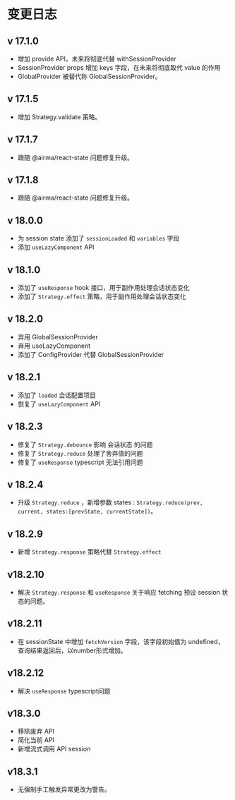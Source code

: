 # 变更日志

## v 17.1.0

* 增加 provide API，未来将彻底代替 withSessionProvider
* SessionProvider props 增加 keys 字段，在未来将彻底取代 value 的作用
* GlobalProvider 被替代称 GlobalSessionProvider。

## v 17.1.5

* 增加 Strategy.validate 策略。

## v 17.1.7

* 跟随 @airma/react-state 问题修复升级。

## v 17.1.8

* 跟随 @airma/react-state 问题修复升级。

## v 18.0.0

* 为 session state 添加了 `sessionLoaded` 和 `variables` 字段
* 添加 `useLazyComponent` API

## v 18.1.0

* 添加了 `useResponse` hook 接口，用于副作用处理会话状态变化
* 添加了 `Strategy.effect` 策略，用于副作用处理会话状态变化

## v 18.2.0

* 弃用 GlobalSessionProvider
* 弃用 useLazyComponent
* 添加了 ConfigProvider 代替 GlobalSessionProvider

## v 18.2.1

* 添加了 `loaded` 会话配置项目
* 恢复了 `useLazyComponent` API

## v 18.2.3

* 修复了 `Strategy.debounce`  影响 会话状态 的问题
* 修复了 `Strategy.reduce` 处理了舍弃值的问题
* 修复了 `useResponse` typescript 无法引用问题

## v 18.2.4

* 升级 `Strategy.reduce` ，新增参数 states : `Strategy.reduce(prev, current, states:[prevState, currentState])`。

## v 18.2.9

* 新增 `Strategy.response` 策略代替 `Strategy.effect`

## v18.2.10

* 解决 `Strategy.response` 和 `useResponse` 关于响应 fetching 预设 session 状态的问题。

## v18.2.11

* 在 sessionState 中增加 `fetchVersion` 字段，该字段初始值为 undefined，查询结果返回后，以number形式增加。

## v18.2.12

* 解决 `useResponse` typescript问题

## v18.3.0

* 移除废弃 API
* 简化当前 API
* 新增流式调用 API session

## v18.3.1

* 无强制手工触发异常更改为警告。
